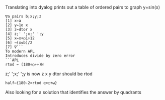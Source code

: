 Translating into dyalog 
prints out a table of ordered pairs to graph y=sin(x)
```APL
∇a pairs b;x;y;z  
[1] x←a  
[2] y←1o x  
[3] z←dtor x  
[4] z;' ';x;' ';y  
[5] x←x+○1÷12  
[6] →(x≤b)/2  
[7] ∇```
To modern APL
Introduces divide by zero error
```APL
rtod ← (180÷○∘÷)N
```
z;' ';x;' ';y   is now z x y
dtor should be rtod
```APL
half←{180-2×rtod ⍺×○÷⍵}
```
Also looking for a solution that identifies the answer by quadrants